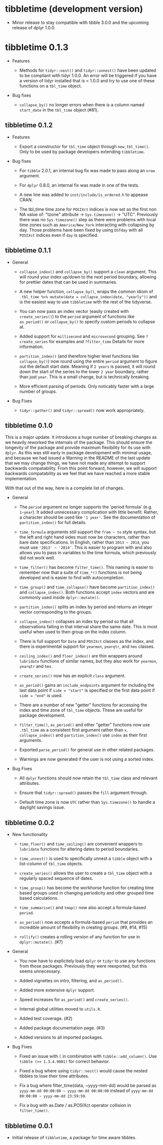 # tibbletime (development version)

* Minor release to stay compatible with tibble 3.0.0 and the upcoming release
  of dplyr 1.0.0.

# tibbletime 0.1.3

* Features

    * Methods for `tidyr::nest()` and `tidyr::unnest()` have been updated to be
    compliant with tidyr 1.0.0. An error will be triggered if you have a version 
    of tidyr installed that is < 1.0.0 and try to use one of these functions 
    on a `tbl_time` object.

* Bug fixes

    * `collapse_by()` no longer errors when there is a column 
    named `start_date` in the `tbl_time` object (#81).

## tibbletime 0.1.2

* Features

    * Export a constructor for `tbl_time` object through `new_tbl_time()`. Only
    to be used by package developers extending `tibbletime`.

* Bug fixes

    * For `tibble` 2.0.1, an internal bug fix was made to pass along an `nrow`
    argument.
    
    * For `dplyr` 0.8.0, an internal fix was made in one of the tests.
    
    * A new line was added to `inst/include/is_ordered.h` to appease CRAN.

    * The tbl_time time zone for `POSIXct` indices is now set as the first
    non NA value of: "tzone" attribute -> `Sys.timezone()` -> "UTC". Previously
    there was no `Sys.timezone()` step as there were problems with local time zones
    such as `America/New_York` interacting with collapsing by day. Those problems have 
    been fixed by using `DSTday` with all `POSIXct` indices even if `day` is
    specified.

## tibbletime 0.1.1

* General

    * `collapse_index()` and `collapse_by()` support a `clean` argument. This
    will round your index up/down to the next period boundary, allowing for
    prettier dates that can be used in summaries.

    * A new helper function, `collapse_by()`, wraps the common idiom of 
    `.tbl_time %>% mutate(date = collapse_index(date, "yearly"))` and is the
    easiest way to use `tibbletime` with the rest of the tidyverse.

    * You can now pass an index vector (easily created with `create_series()`) to
    the `period` argument of functions like `as_period()` or `collapse_by()`
    to specify custom periods to collapse at.

    * Added support for `millisecond` and `microsecond` grouping. 
    See `?create_series` for examples and `?filter_time` Details 
    for more information.
    
    * `partition_index()` (and therefore higher level functions like
    `collapse_by()`) now round using the entire `period` argument to figure
    out the default start date. Meaning if `2 years` is passed, it will round
    down the start of the series to the lower `2 year` boundary, rather than
    just `year`. This is a small change, but is technically breaking.
    
    * More efficient parsing of periods. Only noticably faster
    with a large number of groups.
    
* Bug Fixes

    * `tidyr::gather()` and `tidyr::spread()` now work appropriately.

## tibbletime 0.1.0

This is a major update. It introduces a huge number of breaking changes as
we heavily reworked the internals of the package. This should ensure the
longevity of the package and provide maximum flexibility for its use with `dplyr`.
As this was still early in package development with minimal usage, 
and because we had issued a Warning in 
the README of the last update that we may change things, we have not made any
attempt to support backwards compatability. From this point forward, however,
we will support backwards compatability as we feel that we have reached a 
more stable implementation.

With that out of the way, here is a complete list of changes.

* General
    
    * The `period` argument no longer supports the 'period formula'
    (e.g. `1~year`). It added unnecessary complication with little benefit.
    Rather, a character should be used like `'1 year'`. See the documentation
    of `partition_index()` for full details.
    
    * `time_formula` arguments still support the `from ~ to` style syntax,
    but the left and right hand sides must now be characters, rather than
    bare date specifications. In English, rather than `2013 ~ 2014`,
    you must use `'2013' ~ '2014'`. This is easier to program with and 
    also allows you to pass in variables to the time formula, which
    previously did not work well.
    
    * `time_filter()` has become `filter_time()`. This naming is easier to 
    remember now that a suite of `time_*()` functions is not being developed
    and is easier to find with autocompletion.
    
    * `time_group()` and `time_collapse()` have become `partition_index()`
    and `collapse_index()`. Both functions accept `index` vectors and
    are commonly used inside `dplyr::mutate()`.
    
    * `partition_index()` splits an index by period and returns an
    integer vector corresponding to the groups.
    
    * `collapse_index()` collapses an index by period so that all
    observations falling in that interval share the same date. This
    is most useful when used to then group on the index column.
    
    * There is full support for `Date` and `POSIXct` classes as the 
    index, and there is experimental support for
    `yearmon`, `yearqtr`, and `hms` classes.
    
    * `ceiling_index()` and `floor_index()` are thin wrappers 
    around `lubridate` functions of similar names, but they also
    work for `yearmon`, `yearqtr` and `hms`.
    
    * `create_series()` now has an explicit `class` argument.
    
    * `as_period()` gains an `include_endpoints` argument
    for including the last data point if `side = "start"` is
    specified or the first data point if `side = "end"` is used.
    
    * There are a number of new "getter" functions for accessing the
    index and time zone of `tbl_time` objects. These are useful for 
    package development.
    
    * `filter_time()`, `as_period()` and other "getter" functions 
    now use `.tbl_time` as a consistent first argument rather than
    `x`. `collapse_index()` and `partition_index()` use `index` as
    their first arguments.
    
    * Exported `parse_period()` for general use in other related packages.
    
    * Warnings are now generated if the user is not using a sorted index.

* Bug Fixes

    * All `dplyr` functions should now retain the `tbl_time` class and 
    relevant attributes.

    * Ensure that `tidyr::spread()` passes the `fill` argument through.
    
    * Default time zone is now `UTC` rather than `Sys.timezone()` to handle
    a daylight savings issue.

## tibbletime 0.0.2

* New functionality
  
    * `time_floor()` and `time_ceiling()` are convenient wrappers to 
    `lubridate` functions for altering dates to period boundaries.
  
    * `time_unnest()` is used to specifically unnest a `tibble` object
    with a list-column of `tbl_time` objects.
  
    * `create_series()` allows the user to create a `tbl_time` object with
    a regularly spaced sequence of dates.
    
    * `time_group()` has become the workhorse function for creating time based
    groups used in changing periodicity and other grouped 
    time based calculations.
    
    * `time_summarise()` and `tmap()` now also accept a formula-based `period`.
    
    * `as_period()` now accepts a formula-based `period` that provides an 
    incredible amount of flexibility in creating groups. (#9, #14, #15)

    * `rollify()` creates a rolling version of any function for 
    use in `dplyr::mutate()`. (#7)

* General

    * You now have to explicitely load `dplyr` or `tidyr` to use any functions 
    from those packages. Previously they were reexported, but this seems 
    unnecessary.

    * Added vignettes on intro, filtering, and `as_period()`.
    
    * Added more extensive `dplyr` support.
    
    * Speed increases for `as_period()` and `create_series()`.

    * Internal global utilities moved to `utils.R`.

    * Added test coverage. (#2)

    * Added package documentation page. (#3)

    * Added versions to all imported packages.

* Bug Fixes

    * Fixed an issue with `[` in combination with `tibble::add_column()`. Use 
    `tibble (>= 1.3.4.9001)` for correct behavior.

    * Fixed a bug where using `tidyr::nest()` would cause the nested tibbles
    to lose their time attributes.

    * Fix a bug where filter_time(data, ~yyyy-mm-dd) would be parsed as
    `yyyy-mm-dd 00:00:00 ~ yyyy-mm-dd 00:00:00` instead of 
    `yyyy-mm-dd 00:00:00 ~ yyyy-mm-dd 23:59:59`.

    * Fix a bug with as.Date / as.POSIXct operator collision in `filter_time()`.

## tibbletime 0.0.1 

* Initial release of `tibbletime`, a package for time aware tibbles.
